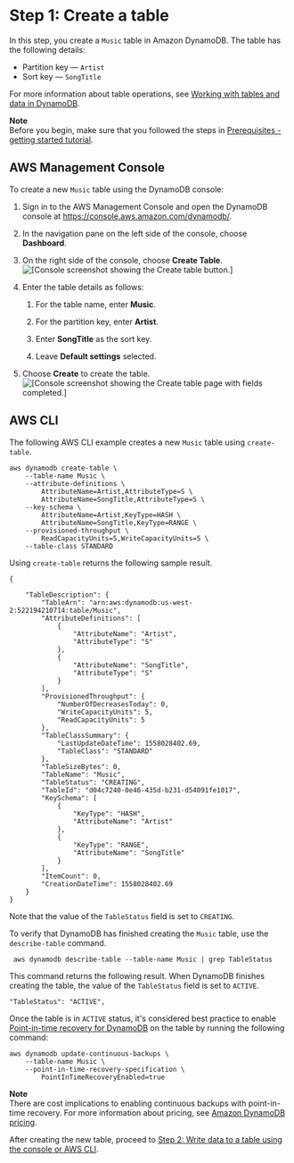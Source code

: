 # Step 1: Create a table<a name="getting-started-step-1"></a>

In this step, you create a `Music` table in Amazon DynamoDB\. The table has the following details:
+ Partition key — `Artist`
+ Sort key — `SongTitle`

For more information about table operations, see [Working with tables and data in DynamoDB](WorkingWithTables.md)\. 

**Note**  
Before you begin, make sure that you followed the steps in [Prerequisites \- getting started tutorial](GettingStarted.SettingUp.DynamoWebService.md)\.

## AWS Management Console<a name="getting-started-step-1-Console"></a>

To create a new `Music` table using the DynamoDB console:

1. Sign in to the AWS Management Console and open the DynamoDB console at [https://console\.aws\.amazon\.com/dynamodb/](https://console.aws.amazon.com/dynamodb/)\.

1. In the navigation pane on the left side of the console, choose **Dashboard**\. 

1. On the right side of the console, choose **Create Table**\.  
![\[Console screenshot showing the Create table button.\]](http://docs.aws.amazon.com/amazondynamodb/latest/developerguide/images/GettingStarted/CreateTableDashboard.png)

1. Enter the table details as follows:

   1. For the table name, enter **Music**\.

   1. For the partition key, enter **Artist**\.

   1. Enter **SongTitle** as the sort key\.

   1. Leave **Default settings** selected\.

1. Choose **Create** to create the table\.  
![\[Console screenshot showing the Create table page with fields completed.\]](http://docs.aws.amazon.com/amazondynamodb/latest/developerguide/images/GettingStarted/CreateTableMusic.png)

## AWS CLI<a name="getting-started-step-1-CLI"></a>

The following AWS CLI example creates a new `Music` table using `create-table`\.

```
aws dynamodb create-table \
    --table-name Music \
    --attribute-definitions \
        AttributeName=Artist,AttributeType=S \
        AttributeName=SongTitle,AttributeType=S \
    --key-schema \
        AttributeName=Artist,KeyType=HASH \
        AttributeName=SongTitle,KeyType=RANGE \
    --provisioned-throughput \
        ReadCapacityUnits=5,WriteCapacityUnits=5 \
    --table-class STANDARD
```

Using `create-table` returns the following sample result\.

```
{

    "TableDescription": {
        "TableArn": "arn:aws:dynamodb:us-west-2:522194210714:table/Music",
        "AttributeDefinitions": [
            {
                "AttributeName": "Artist",
                "AttributeType": "S"
            },
            {
                "AttributeName": "SongTitle",
                "AttributeType": "S"
            }
        ],
        "ProvisionedThroughput": {
            "NumberOfDecreasesToday": 0,
            "WriteCapacityUnits": 5,
            "ReadCapacityUnits": 5
        },
        "TableClassSummary": {
            "LastUpdateDateTime": 1558028402.69,
            "TableClass": "STANDARD"
        },
        "TableSizeBytes": 0,
        "TableName": "Music",
        "TableStatus": "CREATING", 
        "TableId": "d04c7240-0e46-435d-b231-d54091fe1017",
        "KeySchema": [
            {
                "KeyType": "HASH",
                "AttributeName": "Artist"
            },
            {
                "KeyType": "RANGE",
                "AttributeName": "SongTitle"
            }
        ],
        "ItemCount": 0,
        "CreationDateTime": 1558028402.69
    }
}
```

Note that the value of the `TableStatus` field is set to `CREATING`\.

To verify that DynamoDB has finished creating the `Music` table, use the `describe-table` command\. 

```
 aws dynamodb describe-table --table-name Music | grep TableStatus
```

This command returns the following result\. When DynamoDB finishes creating the table, the value of the `TableStatus` field is set to `ACTIVE`\. 

```
"TableStatus": "ACTIVE",
```

Once the table is in `ACTIVE` status, it's considered best practice to enable [Point\-in\-time recovery for DynamoDB](PointInTimeRecovery.md) on the table by running the following command:

```
aws dynamodb update-continuous-backups \ 
    --table-name Music \ 
    --point-in-time-recovery-specification \ 
        PointInTimeRecoveryEnabled=true
```

**Note**  
There are cost implications to enabling continuous backups with point\-in\-time recovery\. For more information about pricing, see [Amazon DynamoDB pricing](https://aws.amazon.com/dynamodb/pricing)\.

After creating the new table, proceed to [Step 2: Write data to a table using the console or AWS CLI](getting-started-step-2.md)\.
